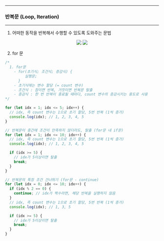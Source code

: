 -----
### 반복문 (Loop, Iteration)
-----
1. 어떠한 동작을 반복해서 수행할 수 있도록 도와주는 문법
<div align="center">
<img src="https://github.com/user-attachments/assets/13cbf78d-6a8f-414e-ad7a-a14996cdca7a">
<img src="https://github.com/user-attachments/assets/15debe5e-2113-4412-b0a8-52d7605e6c4a">
</div>


2. for 문
```js
/*
  1. for문
    - for(초기식; 조건식; 증감식) {
         실행문;
      }
    - 초기식에는 변수 할당 (= count 변수)
    - 조건식 : 참이면 반복, 거짓이면 반복문 탈출
    - 증감식 : 한 번 반복이 종료될 때마다, count 변수의 증감시키는 용도로 사용
*/

for (let idx = 1; idx <= 5; idx++) {
  // idx, 즉 count 변수는 1으로 초기 할당, 5번 반복 (1씩 증가)
  console.log(idx); // 1, 2, 3, 4, 5
}

// 반복문이 중간에 조건이 만족하지 않더라도, 탈출 (for문 내 if문)
for (let idx = 1; idx <= 10; idx++) {
  // idx, 즉 count 변수는 1으로 초기 할당, 5번 반복 (1씩 증가)
  console.log(idx); // 1, 2, 3, 4, 5

  if (idx >= 5) {
    // idx가 5이상이면 탈출
    break;
  }
}

// 반복문의 특정 조건 건너뛰기 (for문 - continue)
for (let idx = 0; idx <= 10; idx++) {
  if (idx % 2 == 0) {
    continue; // idx가 짝수라면, 해당 반복을 실행하지 않음
  }
  // idx, 즉 count 변수는 1으로 초기 할당, 5번 반복 (1씩 증가)
  console.log(idx); // 1, 3, 5

  if (idx >= 5) {
    // idx가 5이상이면 탈출
    break;
  }
}
```
